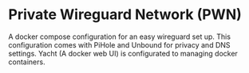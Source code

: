 # Private Wireguard Network (PWN)
A docker compose configuration for an easy wireguard set up. This configuration comes with PiHole and Unbound for privacy and DNS settings. Yacht (A docker web UI) is configurated to managing docker containers.
